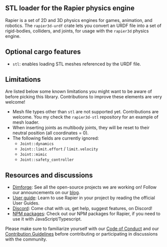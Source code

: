## STL loader for the Rapier physics engine

Rapier is a set of 2D and 3D physics engines for games, animation, and robotics. The `rapier3d-urdf`
crate lets you convert an URDF file into a set of rigid-bodies, colliders, and joints, for usage with the
`rapier3d` physics engine.

## Optional cargo features

- `stl`: enables loading STL meshes referenced by the URDF file.

## Limitations

Are listed below some known limitations you might want to be aware of before picking this library. Contributions to
improve
these elements are very welcome!

- Mesh file types other than `stl` are not supported yet. Contributions are welcome. You my check the `rapier3d-stl`
  repository for an example of mesh loader.
- When inserting joints as multibody joints, they will be reset to their neutral position (all coordinates = 0).
- The following fields are currently ignored:
    - `Joint::dynamics`
    - `Joint::limit.effort` / `limit.velocity`
    - `Joint::mimic`
    - `Joint::safety_controller`

## Resources and discussions

- [Dimforge](https://dimforge.com): See all the open-source projects we are working on! Follow our announcements
  on our [blog](https://www.dimforge.com/blog).
- [User guide](https://www.rapier.rs/docs/): Learn to use Rapier in your project by reading the official User Guides.
- [Discord](https://discord.gg/vt9DJSW): Come chat with us, get help, suggest features, on Discord!
- [NPM packages](https://www.npmjs.com/search?q=%40dimforge): Check out our NPM packages for Rapier, if you need to
  use it with JavaScript/Typescript.

Please make sure to familiarize yourself with our [Code of Conduct](CODE_OF_CONDUCT.md)
and our [Contribution Guidelines](CONTRIBUTING.md) before contributing or participating in
discussions with the community.
